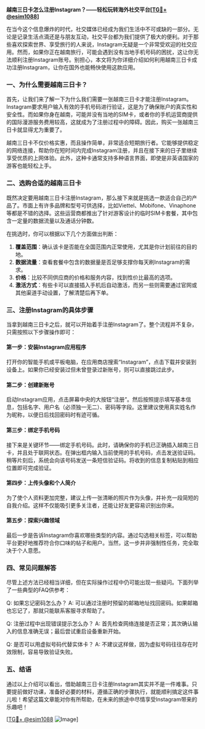 **越南三日卡怎么注册Instagram？——轻松玩转海外社交平台[[TG💪+ @esim1088](https://t.me/s/esim1088)]**

在当今这个信息爆炸的时代，社交媒体已经成为我们生活中不可或缺的一部分。无论是记录生活点滴还是与朋友互动，社交平台都为我们提供了极大的便利。对于那些喜欢探索世界、享受旅行的人来说，Instagram无疑是一个非常受欢迎的社交应用。然而，如果你正在越南旅行，可能会遇到没有当地手机号码的困扰，这让你无法顺利注册Instagram账号。别担心，本文将为你详细介绍如何利用越南三日卡成功注册Instagram，让你在国外也能畅快使用这款应用。

### 一、为什么需要越南三日卡？

首先，让我们来了解一下为什么我们需要一张越南三日卡才能注册Instagram。Instagram要求用户输入有效的手机号码进行验证，这是为了确保账户的真实性和安全性。而如果你身在越南，可能并没有当地的SIM卡，或者你的手机运营商提供的国际漫游服务费用较高，这就成为了注册过程中的障碍。因此，购买一张越南三日卡就显得尤为重要了。

越南三日卡不仅价格实惠，而且操作简单，非常适合短期旅行者。它能够提供稳定的网络连接，帮助你在短时间内完成Instagram注册，并且在接下来的日子里继续享受优质的上网体验。此外，这种卡通常支持多种语言界面，即使是非英语国家的游客也能轻松上手。

### 二、选购合适的越南三日卡

既然决定要用越南三日卡注册Instagram，那么接下来就是挑选一款适合自己的产品了。市面上有许多品牌和型号可供选择，比如Viettel、Mobifone、Vinaphone等都是不错的选择。这些运营商都推出了针对游客设计的临时SIM卡套餐，其中包含一定量的数据流量以及通话分钟数。

在挑选时，你可以根据以下几个方面做出判断：
1. **覆盖范围**：确认该卡是否能在全国范围内正常使用，尤其是你计划前往的目的地。
2. **数据流量**：查看套餐中包含的数据量是否足够支撑你每天刷Instagram的需求。
3. **价格**：比较不同供应商的价格和服务内容，找到性价比最高的选项。
4. **激活方式**：有些卡可以直接插入手机后自动激活，而另一些则需要通过官网或其他渠道手动设置，了解清楚后再下单。

### 三、注册Instagram的具体步骤

当拿到越南三日卡之后，就可以开始着手注册Instagram了。整个流程并不复杂，只需按照以下步骤操作即可：

#### 第一步：安装Instagram应用程序
打开你的智能手机或平板电脑，在应用商店搜索“Instagram”，点击下载并安装到设备上。如果你已经安装过但未曾登录过新账号，则可以直接跳过此步。

#### 第二步：创建新账号
启动Instagram应用，点击屏幕中央的大按钮“注册”。然后按照提示填写基本信息，包括名字、用户名（必须独一无二）、密码等字段。这里建议使用真实姓名作为昵称，以便日后找回密码时有迹可循。

#### 第三步：绑定手机号码
接下来是关键环节——绑定手机号码。此时，请确保你的手机已正确插入越南三日卡，并且处于联网状态。在弹出框内输入当前使用的手机号码，点击发送验证码。稍等片刻后，系统会向该号码发送一条短信验证码。将收到的信息复制粘贴到相应位置即可完成验证。

#### 第四步：上传头像和个人简介
为了使个人资料更加完整，建议上传一张清晰的照片作为头像，并补充一段简短的自我介绍。这样不仅能吸引更多关注者，还能让好友更容易识别出你来。

#### 第五步：探索兴趣领域
最后一步是告诉Instagram你喜欢哪些类型的内容。通过勾选相关标签，可以帮助平台更好地推荐符合你口味的帖子和用户。当然，这一步并非强制性任务，完全取决于个人意愿。

### 四、常见问题解答

尽管上述方法已经相当详细，但在实际操作过程中仍可能出现一些疑问。下面列举了一些典型的FAQ供参考：

Q: 如果忘记密码怎么办？
A: 可以通过注册时预留的邮箱地址找回密码。如果邮箱也忘记了，那就只能联系客服寻求帮助了。

Q: 注册过程中出现错误提示怎么办？
A: 首先检查网络连接是否正常；其次确认输入的信息准确无误；最后尝试重启设备重新开始。

Q: 是否可以用虚拟号码代替实体卡？
A: 不建议这样做，因为虚拟号码往往存在时效限制，容易导致验证失败。

### 五、结语

通过以上介绍可以看出，借助越南三日卡注册Instagram其实并不是一件难事。只要提前做好功课，准备好必要的材料，遵循正确的步骤执行，就能顺利搞定这件事儿啦！希望这篇文章能对你有所帮助，在未来的旅途中尽情享受Instagram带来的乐趣吧！

[[TG💪+ @esim1088](https://t.me/s/esim1088) ![Image](https://i.postimg.cc/4NQfJmqS/Snipaste-2025-05-13-00-14-12.png)]